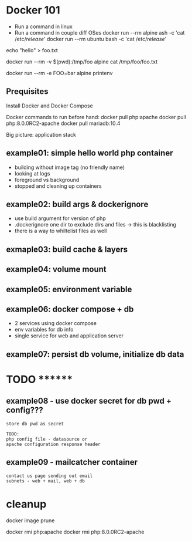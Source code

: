 # Docker 101

* Run a command in linux
* Run a command in couple diff OSes
	docker run --rm  alpine ash -c 'cat /etc/*release*'
	docker run --rm  ubuntu bash -c 'cat /etc/*release*'

echo "hello" > foo.txt

docker run --rm -v $(pwd):/tmp/foo alpine cat /tmp/foo/foo.txt

docker run --rm -e FOO=bar alpine printenv

## Prequisites
Install Docker and Docker Compose

Docker commands to run before hand: 
	docker pull php:apache
	docker pull php:8.0.0RC2-apache
	docker pull mariadb:10.4



Big picture: application stack

## example01: simple hello world php container
- building without image tag (no friendly name)
- looking at logs 
- foreground vs background
- stopped and cleaning up containers 

## example02: build args & dockerignore
- use build argument for version of php
- .dockerignore one dir to exclude dirs and files
	-> this is blacklisting
- there is a way to whiltelist files as well

## exmaple03: build cache & layers

## example04: volume mount
	
## example05: environment variable

## example06: docker compose + db 
- 2 services using docker compose
- env variables for db info
- single service for web and application server

## example07: persist db volume, initialize db data

# TODO ******
## example08 - use docker secret for db pwd + config???
	store db pwd as secret

	TODO: 
	php config file - datasource or 
	apache configuration response header

## example09 - mailcatcher container
	contact us page sending out email
	subnets - web + mail, web + db





# cleanup

docker image prune

docker rmi php:apache
docker rmi php:8.0.0RC2-apache